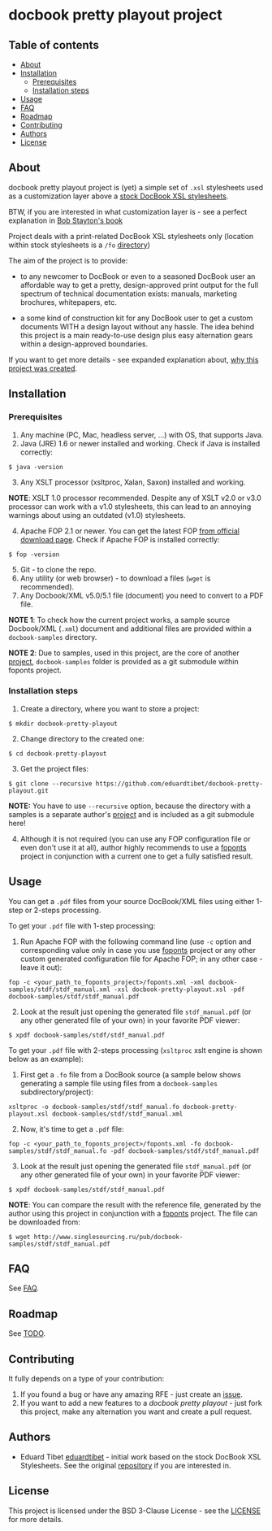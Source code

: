 # docbook pretty playout project

## Table of contents

<!-- TOC started -->

 * [About](#about)
 * [Installation](#installation)
   * [Prerequisites](#prerequisites)
   * [Installation steps](#installation-steps)
 * [Usage](#usage)
 * [FAQ](#faq)
 * [Roadmap](#roadmap)
 * [Contributing](#contributing)
 * [Authors](#authors)
 * [License](#license)


<!-- TOC ended -->

## About

docbook pretty playout project is (yet) a simple set of `.xsl` stylesheets used as a customization layer above a [stock DocBook XSL stylesheets](https://github.com/docbook/xslt10-stylesheets).

BTW, if you are interested in what customization layer is - see a perfect explanation in [Bob Stayton's book](http://www.sagehill.net/docbookxsl/CustomMethods.html#CustomizationLayer)

Project deals with a print-related DocBook XSL stylesheets only (location within stock stylesheets is a `/fo` [directory](https://github.com/docbook/xslt10-stylesheets/tree/master/xsl/fo))

The aim of the project is to provide:

- to any newcomer to DocBook or even to a seasoned DocBook user an affordable way to get a pretty, design-approved print output for the full spectrum of technical documentation exists: manuals, marketing brochures, whitepapers, etc.

- a some kind of construction kit for any DocBook user to get a custom documents WITH a design layout without any hassle. The idea behind this project is a main ready-to-use design plus easy alternation gears within a design-approved boundaries.

If you want to get more details - see expanded explanation about, [why this project was created](FAQ.md#why-docbook-pretty-playout-was-created).

## Installation

### Prerequisites

1. Any machine (PC, Mac, headless server, ...) with OS, that supports Java.
2. Java (JRE) 1.6 or newer installed and working. Check if Java is installed correctly:

```
$ java -version
```

3. Any XSLT processor (xsltproc, Xalan, Saxon) installed and working.

**NOTE**: XSLT 1.0 processor recommended. Despite any of XSLT v2.0 or v3.0 processor can work with a v1.0 stylesheets, this can lead to an annoying warnings about using an outdated (v1.0) stylesheets. 

4. Apache FOP 2.1 or newer. You can get the latest FOP [from official download page](https://xmlgraphics.apache.org/fop/download.html). Check if Apache FOP is installed correctly:

```
$ fop -version
```

5. Git - to clone the repo.
6. Any utility (or web browser) - to download a files (`wget` is recommended).
7. Any Docbook/XML v5.0/5.1 file (document) you need to convert to a PDF file.

**NOTE 1**: To check how the current project works, a sample source Docbook/XML (`.xml`) document and additional files are provided within a `docbook-samples` directory.

**NOTE 2**: Due to samples, used in this project, are the core of another [project](https://github.com/eduardtibet/docbook-samples/), `docbook-samples` folder is provided as a git submodule within foponts project.

### Installation steps

1. Create a directory, where you want to store a project:

```
$ mkdir docbook-pretty-playout
```

2. Change directory to the created one:

```
$ cd docbook-pretty-playout
```

3. Get the project files:

```
$ git clone --recursive https://github.com/eduardtibet/docbook-pretty-playout.git
```

**NOTE:** You have to use `--recursive` option, because the directory with a samples is a separate author's [project](https://github.com/eduardtibet/docbook-samples) and is included as a git submodule here!

4.  Although it is not required (you can use any FOP configuration file or even don't use it at all), author highly recommends to use a [foponts](https://github.com/eduardtibet/foponts) project in conjunction with a current one to get a fully satisfied result.


## Usage

You can get a `.pdf` files from your source DocBook/XML files using either 1-step or 2-steps processing.

To get your `.pdf` file with 1-step processing:

1. Run Apache FOP with the following command line (use `-c` option and corresponding value only in case you use [foponts](https://github.com/eduardtibet/foponts) project or any other custom generated configuration file for Apache FOP; in any other case - leave it out):

```
fop -c <your_path_to_foponts_project>/foponts.xml -xml docbook-samples/stdf/stdf_manual.xml -xsl docbook-pretty-playout.xsl -pdf docbook-samples/stdf/stdf_manual.pdf
```

2. Look at the result just opening the generated file `stdf_manual.pdf` (or any other generated file of your own) in your favorite PDF viewer:

```
$ xpdf docbook-samples/stdf/stdf_manual.pdf
```

To get your `.pdf` file with 2-steps processing (`xsltproc` xslt engine is shown below as an example):

1. First get a `.fo` file from a DocBook source (a sample below shows generating a sample file using files from a `docbook-samples` subdirectory/project):
```
xsltproc -o docbook-samples/stdf/stdf_manual.fo docbook-pretty-playout.xsl docbook-samples/stdf/stdf_manual.xml
```

2. Now, it's time to get a `.pdf` file:

```
fop -c <your_path_to_foponts_project>/foponts.xml -fo docbook-samples/stdf/stdf_manual.fo -pdf docbook-samples/stdf/stdf_manual.pdf
```

3. Look at the result just opening the generated file `stdf_manual.pdf` (or any other generated file of your own) in your favorite PDF viewer:

```
$ xpdf docbook-samples/stdf/stdf_manual.pdf
```

**NOTE**: You can compare the result with the reference file, generated by the author using this project in conjunction with a [foponts](https://github.com/eduardtibet/foponts) project. The file can be downloaded from:

```
$ wget http://www.singlesourcing.ru/pub/docbook-samples/stdf/stdf_manual.pdf
```

## FAQ

See [FAQ](FAQ.md).

## Roadmap

See [TODO](TODO.md).

## Contributing

It fully depends on a type of your contribution:

1. If you found a bug or have any amazing RFE - just create an [issue](https://github.com/eduardtibet/docbook-pretty-playout/issues). 
2. If you want to add a new features to a _docbook pretty playout_ - just fork this project, make any alternation you want and create a pull request.


## Authors

* Eduard Tibet [eduardtibet](https://github.com/eduardtibet) - initial work based on the stock DocBook XSL Stylesheets. See the original [repository](https://github.com/docbook/xslt10-stylesheets) if you are interested in.

## License

This project is licensed under the BSD 3-Clause License - see the [LICENSE](LICENSE) for more details.
